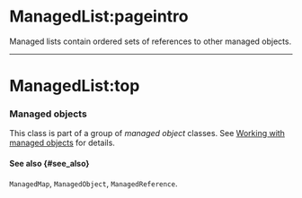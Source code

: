 # ManagedList:pageintro
Managed lists contain ordered sets of references to other managed objects.

---
# ManagedList:top
### Managed objects
This class is part of a group of _managed object_ classes. See [Working with managed objects](/docs/guides/managed-objects) for details.

#### See also {#see_also}
`ManagedMap`, `ManagedObject`, `ManagedReference`.

